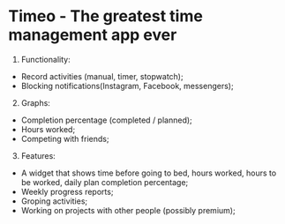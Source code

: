 # Timeo - The greatest time management app ever
1. Functionality:
* Record activities (manual, timer, stopwatch);
* Blocking notifications(Instagram, Facebook, messengers); 
2. Graphs:
* Completion percentage (completed / planned);
* Hours worked;
* Competing with friends;
3. Features:
* A widget that shows time before going to bed, hours worked, hours to be worked, daily plan completion percentage;
* Weekly progress reports;
* Groping activities;
* Working on projects with other people (possibly premium);